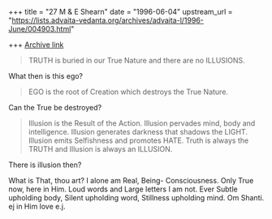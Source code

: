 +++
title = "27 M & E Shearn"
date = "1996-06-04"
upstream_url = "https://lists.advaita-vedanta.org/archives/advaita-l/1996-June/004903.html"

+++
[Archive link](https://lists.advaita-vedanta.org/archives/advaita-l/1996-June/004903.html)

>TRUTH is buried in our True Nature and there are no ILLUSIONS.

What then is this ego?

>EGO is the root of Creation which destroys the True Nature.

Can the True be destroyed?

>Illusion is the Result of the Action.
>Illusion pervades mind, body and intelligence.
>Illusion generates darkness that shadows the LIGHT.
>Illusion emits Selfishness and promotes HATE.
>Truth is always the TRUTH and Illusion is always an ILLUSION.

There is illusion then?

What is That,
thou art?
I alone am Real,
Being-
Consciousness.
Only True
now, here
in Him.
Loud words
and Large
letters
I am not.
Ever
Subtle upholding body,
Silent upholding word,
Stillness upholding mind.
Om Shanti.
ej
in Him
love
e.j.

